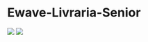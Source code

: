 # Ewave-Livraria-Senior

<img src="https://github.com/henriquehrf/Ewave-Livraria-Senior/actions/workflows/dotnet.yml/badge.svg"/>

<img src="https://github.com/henriquehrf/Ewave-Livraria-Senior/actions/workflows/node.yml/badge.svg"/>


